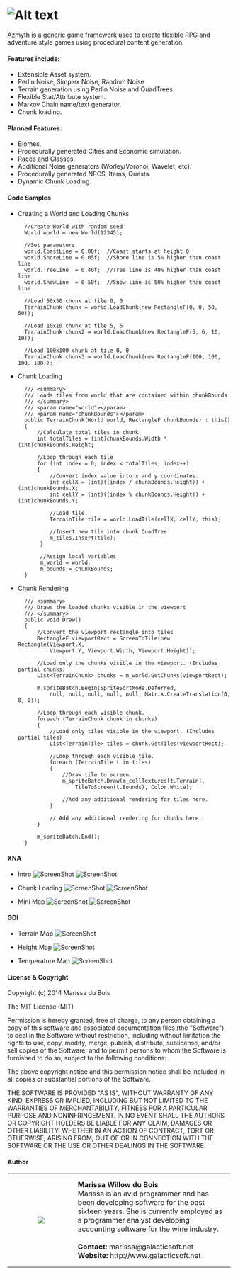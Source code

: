 # ![Alt text](http://i.imgur.com/3ZGERJM.png)
Azmyth is a generic game framework used to create flexible RPG and adventure style games using procedural content generation.  
	
#### Features include:
- Extensible Asset system.
- Perlin Noise, Simplex Noise, Random Noise
- Terrain generation using Perlin Noise and QuadTrees.
- Flexible Stat/Attribute system.
- Markov Chain name/text generator.
- Chunk loading.

#### Planned Features:
- Biomes.
- Procedurally generated Cities and Economic simulation.
- Races and Classes.
- Additional Noise generators (Worley/Voronoi, Wavelet, etc).
- Procedurally generated NPCS, Items, Quests.
- Dynamic Chunk Loading.

#### Code Samples

- Creating a World and Loading Chunks

		//Create World with random seed
		World world = new World(12345);
		
		//Set parameters
		world.CoastLine = 0.00f;  //Coast starts at height 0
		world.ShoreLine = 0.05f;  //Shore line is 5% higher than coast line
		world.TreeLine  = 0.40f;  //Tree line is 40% higher than coast line
		world.SnowLine  = 0.50f;  //Snow line is 50% higher than coast line
		
		//Load 50x50 chunk at tile 0, 0
		TerrainChunk chunk = world.LoadChunk(new RectangleF(0, 0, 50, 50));
		
		//Load 10x10 chunk at tile 5, 6
		TerrainChunk chunk2 = world.LoadChunk(new RectangleF(5, 6, 10, 10));
		
		//Load 100x100 chunk at tile 0, 0
		TerrainChunk chunk3 = world.LoadChunk(new RectangleF(100, 100, 100, 100));

- Chunk Loading

		/// <summary>
		/// Loads tiles from world that are contained within chunkBounds
		/// </summary>
		/// <param name="world"></param>
		/// <param name="chunkBounds"></param>
		public TerrainChunk(World world, RectangleF chunkBounds) : this()
		{
		    //Calculate total tiles in chunk
		    int totalTiles = (int)chunkBounds.Width * (int)chunkBounds.Height;
		
		    //Loop through each tile
		    for (int index = 0; index < totalTiles; index++)
		    {
		        //Convert index value into x and y coordinates.
		        int cellX = (int)((index / chunkBounds.Height)) + (int)chunkBounds.X;
		        int cellY = (int)((index % chunkBounds.Height)) + (int)chunkBounds.Y;
		
		        //Load tile.
		        TerrainTile tile = world.LoadTile(cellX, cellY, this);
		
		        //Insert new tile into chunk QuadTree
		        m_tiles.Insert(tile);
		     }
		
		     //Assign local variables
		     m_world = world;
		     m_bounds = chunkBounds;
		}

- Chunk Rendering

		/// <summary>
		/// Draws the loaded chunks visible in the viewport
		/// </summary>
		public void Draw()
		{
		    //Convert the viewport rectangle into tiles
		    RectangleF viewportRect = ScreenToTile(new Rectangle(Viewport.X, 
		        Viewport.Y, Viewport.Width, Viewport.Height));
		 
		    //Load only the chunks visible in the viewport. (Includes partial chunks)
		    List<TerrainChunk> chunks = m_world.GetChunks(viewportRect);
		
		    m_spriteBatch.Begin(SpriteSortMode.Deferred, 
		        null, null, null, null, null, Matrix.CreateTranslation(0, 0, 0));
		
		    //Loop through each visible chunk.
		    foreach (TerrainChunk chunk in chunks)
		    {
		        //Load only tiles visible in the viewport. (Includes partial tiles)
		        List<TerrainTile> tiles = chunk.GetTiles(viewportRect);
		
		        //Loop through each visible tile.
		        foreach (TerrainTile t in tiles)
		        {
		            //Draw tile to screen.
		            m_spriteBatch.Draw(m_cellTextures[t.Terrain], 
		                TileToScreen(t.Bounds), Color.White);
		
		            //Add any additional rendering for tiles here.
		        }
		
		        // Add any additional rendering for chunks here.
		    }
		
		    m_spriteBatch.End();
		}

#### XNA
- Intro
![ScreenShot](http://i.imgur.com/4jJVU4e.png)
![ScreenShot](http://i.imgur.com/kjeI0zo.png)

- Chunk Loading
![ScreenShot](http://i.imgur.com/dXJ3UPk.png)
![ScreenShot](http://i.imgur.com/nkxVyAN.png)

- Mini Map
![ScreenShot](http://i.imgur.com/9FyRYfY.png)
![ScreenShot](http://i.imgur.com/zuaQza5.png)

#### GDI
- Terrain Map
![ScreenShot](http://i.imgur.com/V0Nfvx6.png)

- Height Map
![ScreenShot](http://i.imgur.com/9lYTbOv.png)

- Temperature Map
![ScreenShot](http://i.imgur.com/PQq61hR.png)

#### License & Copyright

Copyright (c) 2014 Marissa du Bois

The MIT License (MIT)

Permission is hereby granted, free of charge, to any person obtaining a copy
of this software and associated documentation files (the "Software"), to deal
in the Software without restriction, including without limitation the rights
to use, copy, modify, merge, publish, distribute, sublicense, and/or sell
copies of the Software, and to permit persons to whom the Software is
furnished to do so, subject to the following conditions:

The above copyright notice and this permission notice shall be included in all
copies or substantial portions of the Software.

THE SOFTWARE IS PROVIDED "AS IS", WITHOUT WARRANTY OF ANY KIND, EXPRESS OR
IMPLIED, INCLUDING BUT NOT LIMITED TO THE WARRANTIES OF MERCHANTABILITY,
FITNESS FOR A PARTICULAR PURPOSE AND NONINFRINGEMENT. IN NO EVENT SHALL THE
AUTHORS OR COPYRIGHT HOLDERS BE LIABLE FOR ANY CLAIM, DAMAGES OR OTHER
LIABILITY, WHETHER IN AN ACTION OF CONTRACT, TORT OR OTHERWISE, ARISING FROM,
OUT OF OR IN CONNECTION WITH THE SOFTWARE OR THE USE OR OTHER DEALINGS IN THE
SOFTWARE.

#### Author
<p>
<table width="100%" cellpadding="0" cellspacing="0">
<tr  width="100%" height="211px" cellpadding="0" cellspacing="0">
<td cellpadding="0" cellspacing="0" height="211px" width="135px"><center><img src="http://i.imgur.com/H98nfdu.jpg"  /></center></td>
<td >
<strong>Marissa Willow du Bois</strong>
<br>
Marissa is an avid programmer and has been developing software for the past sixteen years. She is currently employed as a programmer analyst developing accounting software for the wine industry.
<br>
<br>
<strong>Contact:</strong> marissa@galacticsoft.net
<br>
<strong>Website:</strong> http://www.galacticsoft.net
</td>
</tr>
</table>
<p>
